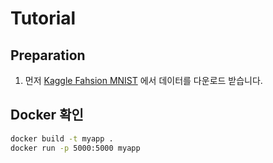 # Tutorial 

## Preparation

 1. 먼저 [Kaggle Fahsion MNIST](https://www.kaggle.com/zalando-research/fashionmnist) 에서 데이터를 다운로드 받습니다.
 


## Docker 확인

```bash
docker build -t myapp .
docker run -p 5000:5000 myapp
```

